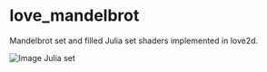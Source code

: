 # love_mandelbrot
Mandelbrot set and filled Julia set shaders implemented in love2d.

![Image Julia set](https://github.com/pke1029/love_mandelbrot/blob/master/images/julia.png)
